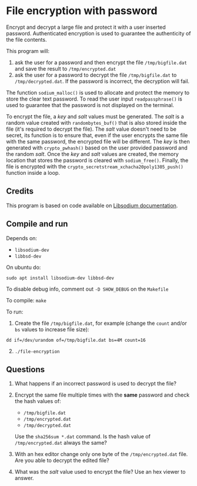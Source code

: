 # File encryption with password
Encrypt and decrypt a large file and protect it with a user inserted password. Authenticated encryption is used to guarantee the authenticity of the file contents.

This program will:
1. ask the user for a password and then encrypt the file `/tmp/bigfile.dat` and save the result to `/tmp/encrypted.dat`
2. ask the user for a password to decrypt the file `/tmp/bigfile.dat` to `/tmp/decrypted.dat`. If the password is incorrect, the decryption will fail.


The function `sodium_malloc()` is used to allocate and protect the memory to store the clear text password. 
To read the user input `readpassphrase()` is used to guarantee that the password is not displayed on the terminal. 

To encrypt the file, a *key* and *salt* values must be generated. The *salt* is a random value created with `randombytes_buf()` that is also stored inside the file (it's required to decrypt the file). The *salt* value doesn't need to be secret, its function is to ensure that, even if the user encrypts the same file with the same password, the encrypted file will be different. The *key* is then generated with `crypto_pwhash()` based on the user provided password and the random *salt*. Once the *key* and *salt* values are created, the memory location that stores the password is cleared with `sodium_free()`. Finally, the file is encrypted with the `crypto_secretstream_xchacha20poly1305_push()` function inside a loop.


## Credits
This program is based on code available on [Libsodium documentation](https://libsodium.gitbook.io/doc/secret-key_cryptography/secretstream).


## Compile and run

Depends on:
- `libsodium-dev`
- `libbsd-dev`

On ubuntu do:
```
sudo apt install libsodium-dev libbsd-dev
```

To disable debug info, comment out `-D SHOW_DEBUG` on the `Makefile`

To compile:
`make`

To run:
1. Create the file `/tmp/bigfile.dat`, for example (change the `count` and/or `bs` values to increase file size):
```
dd if=/dev/urandom of=/tmp/bigfile.dat bs=4M count=16
```
2. `./file-encryption`


## Questions
1. What happens if an incorrect password is used to decrypt the file?

2. Encrypt the same file multiple times with the **same** password and check the hash values of:
    - `/tmp/bigfile.dat`
    - `/tmp/encrypted.dat`
    - `/tmp/decrypted.dat`

    Use the `sha256sum *.dat` command.
    Is the hash value of `/tmp/encrypted.dat` always the same?

3. With an hex editor change only one byte of the `/tmp/encrypted.dat` file. Are you able to decrypt the edited file?

4. What was the *salt* value used to encrypt the file? Use an hex viewer to answer.
